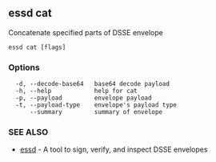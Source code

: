 ## essd cat

Concatenate specified parts of DSSE envelope

```
essd cat [flags]
```

### Options

```
  -d, --decode-base64   base64 decode payload
  -h, --help            help for cat
  -p, --payload         envelope payload
  -t, --payload-type    envelope's payload type
      --summary         summary of envelope
```

### SEE ALSO

* [essd](essd.md)	 - A tool to sign, verify, and inspect DSSE envelopes

